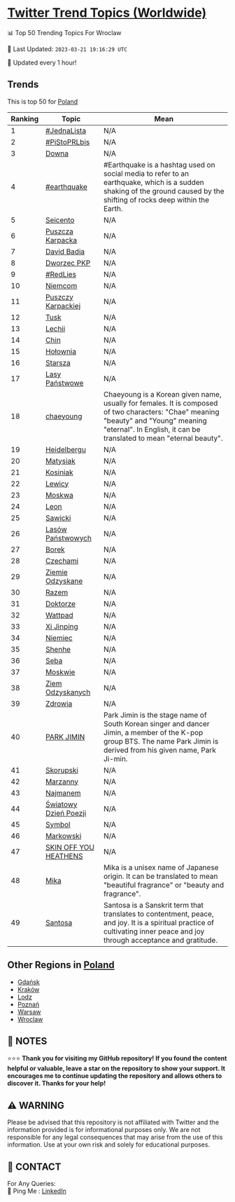 [Twitter Trend Topics (Worldwide)](https://github.com/ErcinDedeoglu/Twitter-Trend-Topics)
==========


📊 Top 50 Trending Topics For Wroclaw

📆 Last Updated: `2023-03-21 19:16:29 UTC`

🔧 Updated every 1 hour!


## Trends

This is top 50 for [Poland](</Poland>)

| Ranking | Topic | Mean |
| ------- | ------------ | ------------ |
| 1 | [#JednaLista](http://twitter.com/search?q=%23JednaLista) | N/A |
| 2 | [#PiStoPRLbis](http://twitter.com/search?q=%23PiStoPRLbis) | N/A |
| 3 | [Downa](http://twitter.com/search?q=Downa) | N/A |
| 4 | [#earthquake](http://twitter.com/search?q=%23earthquake) | #Earthquake is a hashtag used on social media to refer to an earthquake, which is a sudden shaking of the ground caused by the shifting of rocks deep within the Earth. |
| 5 | [Seicento](http://twitter.com/search?q=Seicento) | N/A |
| 6 | [Puszcza Karpacka](http://twitter.com/search?q=Puszcza+Karpacka) | N/A |
| 7 | [David Badia](http://twitter.com/search?q=David+Badia) | N/A |
| 8 | [Dworzec PKP](http://twitter.com/search?q=Dworzec+PKP) | N/A |
| 9 | [#RedLies](http://twitter.com/search?q=%23RedLies) | N/A |
| 10 | [Niemcom](http://twitter.com/search?q=Niemcom) | N/A |
| 11 | [Puszczy Karpackiej](http://twitter.com/search?q=Puszczy+Karpackiej) | N/A |
| 12 | [Tusk](http://twitter.com/search?q=Tusk) | N/A |
| 13 | [Lechii](http://twitter.com/search?q=Lechii) | N/A |
| 14 | [Chin](http://twitter.com/search?q=Chin) | N/A |
| 15 | [Hołownia](http://twitter.com/search?q=Ho%c5%82ownia) | N/A |
| 16 | [Starsza](http://twitter.com/search?q=Starsza) | N/A |
| 17 | [Lasy Państwowe](http://twitter.com/search?q=Lasy+Pa%c5%84stwowe) | N/A |
| 18 | [chaeyoung](http://twitter.com/search?q=chaeyoung) | Chaeyoung is a Korean given name, usually for females. It is composed of two characters: "Chae" meaning "beauty" and "Young" meaning "eternal". In English, it can be translated to mean "eternal beauty". |
| 19 | [Heidelbergu](http://twitter.com/search?q=Heidelbergu) | N/A |
| 20 | [Matysiak](http://twitter.com/search?q=Matysiak) | N/A |
| 21 | [Kosiniak](http://twitter.com/search?q=Kosiniak) | N/A |
| 22 | [Lewicy](http://twitter.com/search?q=Lewicy) | N/A |
| 23 | [Moskwa](http://twitter.com/search?q=Moskwa) | N/A |
| 24 | [Leon](http://twitter.com/search?q=Leon) | N/A |
| 25 | [Sawicki](http://twitter.com/search?q=Sawicki) | N/A |
| 26 | [Lasów Państwowych](http://twitter.com/search?q=Las%c3%b3w+Pa%c5%84stwowych) | N/A |
| 27 | [Borek](http://twitter.com/search?q=Borek) | N/A |
| 28 | [Czechami](http://twitter.com/search?q=Czechami) | N/A |
| 29 | [Ziemie Odzyskane](http://twitter.com/search?q=Ziemie+Odzyskane) | N/A |
| 30 | [Razem](http://twitter.com/search?q=Razem) | N/A |
| 31 | [Doktorze](http://twitter.com/search?q=Doktorze) | N/A |
| 32 | [Wattpad](http://twitter.com/search?q=Wattpad) | N/A |
| 33 | [Xi Jinping](http://twitter.com/search?q=Xi+Jinping) | N/A |
| 34 | [Niemiec](http://twitter.com/search?q=Niemiec) | N/A |
| 35 | [Shenhe](http://twitter.com/search?q=Shenhe) | N/A |
| 36 | [Seba](http://twitter.com/search?q=Seba) | N/A |
| 37 | [Moskwie](http://twitter.com/search?q=Moskwie) | N/A |
| 38 | [Ziem Odzyskanych](http://twitter.com/search?q=Ziem+Odzyskanych) | N/A |
| 39 | [Zdrowia](http://twitter.com/search?q=Zdrowia) | N/A |
| 40 | [PARK JIMIN](http://twitter.com/search?q=PARK+JIMIN) | Park Jimin is the stage name of South Korean singer and dancer Jimin, a member of the K-pop group BTS. The name Park Jimin is derived from his given name, Park Ji-min. |
| 41 | [Skorupski](http://twitter.com/search?q=Skorupski) | N/A |
| 42 | [Marzanny](http://twitter.com/search?q=Marzanny) | N/A |
| 43 | [Najmanem](http://twitter.com/search?q=Najmanem) | N/A |
| 44 | [Światowy Dzień Poezji](http://twitter.com/search?q=%c5%9awiatowy+Dzie%c5%84+Poezji) | N/A |
| 45 | [Symbol](http://twitter.com/search?q=Symbol) | N/A |
| 46 | [Markowski](http://twitter.com/search?q=Markowski) | N/A |
| 47 | [SKIN OFF YOU HEATHENS](http://twitter.com/search?q=SKIN+OFF+YOU+HEATHENS) | N/A |
| 48 | [Mika](http://twitter.com/search?q=Mika) | Mika is a unisex name of Japanese origin. It can be translated to mean "beautiful fragrance" or "beauty and fragrance". |
| 49 | [Santosa](http://twitter.com/search?q=Santosa) | Santosa is a Sanskrit term that translates to contentment, peace, and joy. It is a spiritual practice of cultivating inner peace and joy through acceptance and gratitude. |



## Other Regions in [Poland](</Poland>)

* [Gdańsk](</Poland/Gdańsk.md>)
* [Kraków](</Poland/Kraków.md>)
* [Lodz](</Poland/Lodz.md>)
* [Poznań](</Poland/Poznań.md>)
* [Warsaw](</Poland/Warsaw.md>)
* [Wroclaw](</Poland/Wroclaw.md>)



## 📝 NOTES

⭐⭐⭐ **Thank you for visiting my GitHub repository! If you found the content helpful or valuable, leave a star on the repository to show your support. It encourages me to continue updating the repository and allows others to discover it. Thanks for your help!**


## ⚠️ WARNING

Please be advised that this repository is not affiliated with Twitter and the information provided is for informational purposes only. We are not responsible for any legal consequences that may arise from the use of this information. Use at your own risk and solely for educational purposes.


## 📨 CONTACT

 For Any Queries:  
            🏓 Ping Me : [LinkedIn](https://www.linkedin.com/in/ercindedeoglu/)
